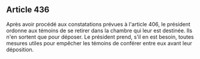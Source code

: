 Article 436
----
Après avoir procédé aux constatations prévues à l'article 406, le président
ordonne aux témoins de se retirer dans la chambre qui leur est destinée. Ils
n'en sortent que pour déposer. Le président prend, s'il en est besoin, toutes
mesures utiles pour empêcher les témoins de conférer entre eux avant leur
déposition.
